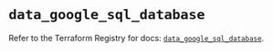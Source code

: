 # `data_google_sql_database`

Refer to the Terraform Registry for docs: [`data_google_sql_database`](https://registry.terraform.io/providers/hashicorp/google/6.23.0/docs/data-sources/sql_database).
